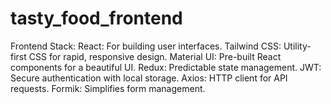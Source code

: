 # tasty_food_frontend
Frontend Stack:  React: For building user interfaces. Tailwind CSS: Utility-first CSS for rapid, responsive design. Material UI: Pre-built React components for a beautiful UI. Redux: Predictable state management. JWT: Secure authentication with local storage. Axios: HTTP client for API requests. Formik: Simplifies form management.
